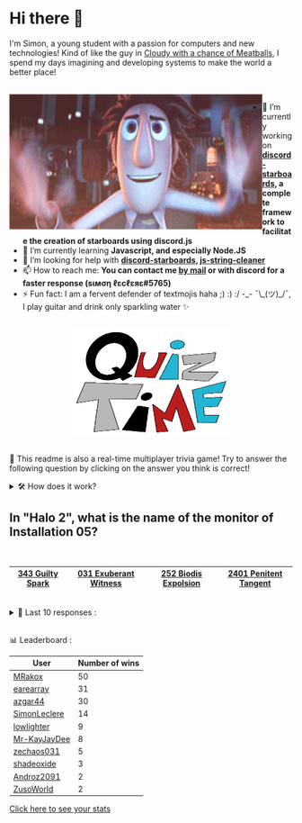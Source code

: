 # Hi there 👋

I'm Simon, a young student with a passion for computers and new technologies!
Kind of like the guy in [Cloudy with a chance of Meatballs](https://www.youtube.com/watch?v=dQw4w9WgXcQ), I spend my days imagining and developing systems to make the world a better place!

<br>

<img width="450" height="240" src="./assets/cloudyWithAChanceOfMeatBalls.gif" align=left>

- 🔭 I’m currently working on **[discord-starboards](https://github.com/SimonLeclere/discord-starboards), a complete framework to facilitate the creation of starboards using discord.js**
- 🌱 I’m currently learning **Javascript, and especially Node.JS**
- 🤔 I’m looking for help with **[discord-starboards](https://github.com/SimonLeclere/discord-starboards), [js-string-cleaner](https://github.com/SimonLeclere/Js-String-Cleaner)**
- 📫 How to reach me: **You can contact me [by mail](mailto:simon-leclere@orange.fr) or with discord for a faster response (sιмση ℓεcℓεяε#5765)**
- ⚡ Fun fact: I am a fervent defender of textmojis haha ;) :) :/ -\_- ¯\\\_(ツ)\_/¯, I play guitar and drink only sparkling water ✨

<br>

<center><img width="280" height="187" src="./assets/quizTime.gif"></center>

<br>

🎲 This readme is also a real-time multiplayer trivia game! Try to answer the following question by clicking on the answer you think is correct!
<details>
  <summary>🛠️ How does it work?</summary>
  Each answer is a link to a pre-filled issue. When you press "Submit new issue", it triggers a Github action workflow that compares your answer with the correct answer, finds a new question and updates the readme.md file. Not bad huh?! This whole process only takes about 20 seconds!
</details>

## In &quot;Halo 2&quot;, what is the name of the monitor of Installation 05?

<br>

| [343 Guilty Spark](https://github.com/SimonLeclere/SimonLeclere/issues/new?title=quiz%7C2229%7C343%20Guilty%20Spark&body=Just%20click%20'Submit%20new%20issue'.) | [031 Exuberant Witness](https://github.com/SimonLeclere/SimonLeclere/issues/new?title=quiz%7C2229%7C031%20Exuberant%20Witness&body=Just%20click%20'Submit%20new%20issue'.) | [252 Biodis Expolsion](https://github.com/SimonLeclere/SimonLeclere/issues/new?title=quiz%7C2229%7C252%20Biodis%20Expolsion&body=Just%20click%20'Submit%20new%20issue'.) | [2401 Penitent Tangent](https://github.com/SimonLeclere/SimonLeclere/issues/new?title=quiz%7C2229%7C2401%20Penitent%20Tangent&body=Just%20click%20'Submit%20new%20issue'.) |
| - | - | - | - | 

<br>

<details>
  <summary>📒 Last 10 responses :</summary>

- **MRakox** answered **Drake** to `Aubrey Graham is better known as` (Good answer)
- **MRakox** answered **Sarpadia** to `In the Magic: The Gathering universe, the Fallen Empires expansion takes place on which continent?` (Good answer)
- **MRakox** answered **Shiron** to `Which one of these characters is from "Legendz : Tale of the Dragon Kings"?` (Good answer)
- **MRakox** answered **The Hunger Games** to `Which novel is set in a land named after the Latin word for “bread”?` (Good answer)
- **MRakox** answered **chicken** to `Someone would most likely contract salmonella poisoning from eating which of the following?` (Good answer)
- **MRakox** answered **chicken** to `Someone would most likely contract salmonella poisoning from eating which of the following?` (Good answer)
- **MRakox** answered **F** to `What is the Swedish word for "window"?` (Wrong answer)
- **MRakox** answered **Quahog** to `Adam West was the mayor of which cartoon town?` (Good answer)
- **MRakox** answered **False** to `Kangaroos keep food in their pouches next to their children.` (Good answer)
- **MRakox** answered **Drake** to `Aubrey Graham is better known as` (Good answer)

</details>

<br>

📊 Leaderboard :

| User | Number of wins |
|-|-|
| [MRakox](https://github.com/MRakox) | 50 |
| [earearray](https://github.com/earearray) | 31 |
| [azgar44](https://github.com/azgar44) | 30 |
| [SimonLeclere](https://github.com/SimonLeclere) | 14 |
| [lowlighter](https://github.com/lowlighter) | 9 |
| [Mr-KayJayDee](https://github.com/Mr-KayJayDee) | 8 |
| [zechaos031](https://github.com/zechaos031) | 5 |
| [shadeoxide](https://github.com/shadeoxide) | 3 |
| [Androz2091](https://github.com/Androz2091) | 2 |
| [ZusoWorld](https://github.com/ZusoWorld) | 2 |

[Click here to see your stats](https://github.com/SimonLeclere/SimonLeclere/issues/new?title=MyStats&body=Just%20click%20%27Submit%20new%20issue%27.)